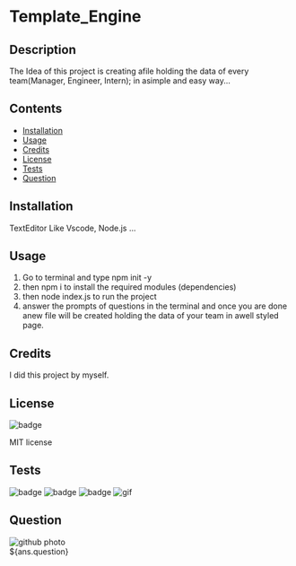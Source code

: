 # Template_Engine

## Description

The Idea of this project is creating afile holding the data of every team(Manager, Engineer, Intern); in asimple and easy way...

## Contents

* [Installation](#installation)
* [Usage](#usage)
* [Credits](#credits)
* [License](#license)
* [Tests](#tests)
* [Question](#question)
                 
## Installation

TextEditor Like Vscode, Node.js ...
                
## Usage
 1. Go to terminal and type npm init -y
 1. then npm i to install the required modules (dependencies)
 1. then node index.js to run the project
 1. answer the prompts of questions in the terminal and once you are done anew file will be created holding the data of your team in awell styled page.

## Credits
 
I did this project by myself.

## License
![badge](https://img.shields.io/badge/Moddoo-ahmed-teal)

MIT license 
                
## Tests

![badge](https://img.shields.io/badge/License-ahmed-yellowgreen)
![badge](https://img.shields.io/badge/dependencies-upto_date-hotpink)
![badge](https://img.shields.io/badge/Version-v1.0.0-blue)
![gif](${ans.tests})
                
## Question

![github photo](${response.data.avatar_url})                  
${ans.question}